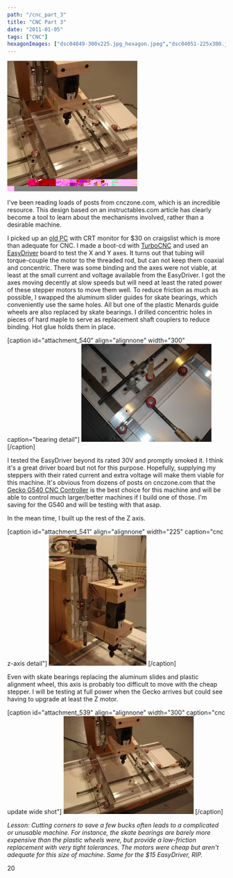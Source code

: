 ```yaml
---
path: "/cnc_part_3"
title: "CNC Part 3"
date: "2011-01-05"
tags: ["CNC"]
hexagonImages: ["dsc04049-300x225.jpg_hexagon.jpeg","dsc04051-225x300.jpg_hexagon.jpeg","dsc04052-300x225.jpg_hexagon.jpeg","dsc04049.jpg_hexagon.jpeg","dsc04051.jpg_hexagon.jpeg","dsc04052.jpg_hexagon.jpeg"]
---
```


 [![](dsc04052.jpeg)](dsc04052.jpeg)

I've been reading loads of posts from cnczone.com, which is an incredible resource. This design based on an instructables.com article has clearly become a tool to learn about the mechanisms involved, rather than a desirable machine.

I picked up an [old PC](http://www.pcworld.com/reviews/product/13971/review/dimension_8200_24ghz.html) with CRT monitor for $30 on craigslist which is more than adequate for CNC. I made a boot-cd with [TurboCNC](http://www.dakeng.com/turbo.html) and used an [EasyDriver](http://www.schmalzhaus.com/EasyDriver/) board to test the X and Y axes. It turns out that tubing will torque-couple the motor to the threaded rod, but can not keep them coaxial and concentric. There was some binding and the axes were not viable, at least at the small current and voltage available from the EasyDriver. I got the axes moving decently at slow speeds but will need at least the rated power of these stepper motors to move them well. To reduce friction as much as possible, I swapped the aluminum slider guides for skate bearings, which conveniently use the same holes. All but one of the plastic Menards guide wheels are also replaced by skate bearings. I drilled concentric holes in pieces of hard maple to serve as replacement shaft couplers to reduce binding. Hot glue holds them in place.

\[caption id="attachment\_540" align="alignnone" width="300" caption="bearing detail"\] [![bearing detail](dsc04049-300x225.jpg "dsc04049")](dsc04049.jpg) \[/caption\]

I tested the EasyDriver beyond its rated 30V and promptly smoked it. I think it's a great driver board but not for this purpose. Hopefully, supplying my steppers with their rated current and extra voltage will make them viable for this machine. It's obvious from dozens of posts on cnczone.com that the [Gecko G540 CNC Controller](http://geckodrive.com/product.aspx?c=3&i=14469) is the best choice for this machine and will be able to control much larger/better machines if I build one of those. I'm saving for the G540 and will be testing with that asap.

In the mean time, I built up the rest of the Z axis.

\[caption id="attachment\_541" align="alignnone" width="225" caption="cnc z-axis detail"\] [![cnc z-axis detail](dsc04051-225x300.jpg "dsc04051")](dsc04051.jpg) \[/caption\]

Even with skate bearings replacing the aluminum slides and plastic alignment wheel, this axis is probably too difficult to move with the cheap stepper. I will be testing at full power when the Gecko arrives but could see having to upgrade at least the Z motor.

\[caption id="attachment\_539" align="alignnone" width="300" caption="cnc update wide shot"\] [![cnc update wide shot](dsc04052-300x225.jpg "dsc04052")](dsc04052.jpg) \[/caption\]

_Lesson: Cutting corners to save a few bucks often leads to a complicated or unusable machine. For instance, the skate bearings are barely more expensive than the plastic wheels were, but provide a low-friction replacement with very tight tolerances. The motors were cheap but aren't adequate for this size of machine. Same for the $15 EasyDriver, RIP._

20 
  <!---
  <div class="field field-type-filefield field-field-images" xmlns="http://www.w3.org/1999/xhtml">
      
    <div class="field-items">
            <div class="field-item odd">
                    <a href="http://www.beigerecords.com/joe-old/sites/default/files/dsc04052.jpeg" class="imagecache imagecache-square_thumbnail imagecache-imagelink imagecache-square_thumbnail_imagelink"><img src="http://www.beigerecords.com/joe-old/sites/default/files/imagecache/square_thumbnail/dsc04052.jpeg" alt="" title="" width="300" height="300" class="imagecache imagecache-square_thumbnail"/></a>        </div>
        </div>
</div> 
 <p xmlns="http://www.w3.org/1999/xhtml">I've been reading loads of posts from cnczone.com, which is an incredible resource. This design based on an instructables.com article has clearly become a tool to learn about the mechanisms involved, rather than a desirable machine.</p> 

 <p xmlns="http://www.w3.org/1999/xhtml">I picked up an <a href="http://www.pcworld.com/reviews/product/13971/review/dimension_8200_24ghz.html">old PC</a> with CRT monitor for $30 on craigslist which is more than adequate for CNC. I made a boot-cd with <a href="http://www.dakeng.com/turbo.html">TurboCNC</a> and used an <a href="http://www.schmalzhaus.com/EasyDriver/">EasyDriver</a> board to test the X and Y axes. It turns out that tubing will torque-couple the motor to the threaded rod, but can not keep them coaxial and concentric. There was some binding and the axes were not viable, at least at the small current and voltage available from the EasyDriver. I got the axes moving decently at slow speeds but will need at least the rated power of these stepper motors to move them well. To reduce friction as much as possible, I swapped the aluminum slider guides for skate bearings, which conveniently use the same holes. All but one of the plastic Menards guide wheels are also replaced by skate bearings. I drilled concentric holes in pieces of hard maple to serve as replacement shaft couplers to reduce binding. Hot glue holds them in place.</p> 

[caption id="attachment_540" align="alignnone" width="300" caption="bearing detail"] <a href="http://www.beigerecords.com/joe/wp-content/uploads/2011/01/dsc04049.jpg" xmlns="http://www.w3.org/1999/xhtml"><img src="/joe/newdrupal/sites/default/files/images/dsc04049-300x225.jpg" alt="bearing detail" title="dsc04049" width="300" height="225" class="size-medium wp-image-540"/></a> [/caption]

 <p xmlns="http://www.w3.org/1999/xhtml">I tested the EasyDriver beyond its rated 30V and promptly smoked it. I think it's a great driver board but not for this purpose. Hopefully, supplying my steppers with their rated current and extra voltage will make them viable for this machine. It's obvious from dozens of posts on cnczone.com that the <a href="http://geckodrive.com/product.aspx?c=3&amp;i=14469">Gecko G540 CNC Controller</a> is the best choice for this machine and will be able to control much larger/better machines if I build one of those. I'm saving for the G540 and will be testing with that asap.</p> 

 <p xmlns="http://www.w3.org/1999/xhtml">In the mean time, I built up the rest of the Z axis.</p> 

[caption id="attachment_541" align="alignnone" width="225" caption="cnc z-axis detail"] <a href="http://www.beigerecords.com/joe/wp-content/uploads/2011/01/dsc04051.jpg" xmlns="http://www.w3.org/1999/xhtml"><img src="/joe/newdrupal/sites/default/files/images/dsc04051-225x300.jpg" alt="cnc z-axis detail" title="dsc04051" width="225" height="300" class="size-medium wp-image-541"/></a> [/caption]

 <p xmlns="http://www.w3.org/1999/xhtml">Even with skate bearings replacing the aluminum slides and plastic alignment wheel, this axis is probably too difficult to move with the cheap stepper. I will be testing at full power when the Gecko arrives but could see having to upgrade at least the Z motor.</p> 

[caption id="attachment_539" align="alignnone" width="300" caption="cnc update wide shot"] <a href="http://www.beigerecords.com/joe/wp-content/uploads/2011/01/dsc04052.jpg" xmlns="http://www.w3.org/1999/xhtml"><img src="/joe/newdrupal/sites/default/files/images/dsc04052-300x225.jpg" alt="cnc update wide shot" title="dsc04052" width="300" height="225" class="size-medium wp-image-539"/></a> [/caption]

 <p xmlns="http://www.w3.org/1999/xhtml"><i>Lesson: Cutting corners to save a few bucks often leads to a complicated or unusable machine. For instance, the skate bearings are barely more expensive than the plastic wheels were, but provide a low-friction replacement with very tight tolerances. The motors were cheap but aren't adequate for this size of machine. Same for the $15 EasyDriver, RIP.</i></p> 

 20
  --->